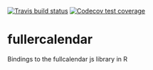 
  <!-- badges: start -->
  [![Travis build status](https://travis-ci.org/ari-nz/fullercalendar.svg?branch=master)](https://travis-ci.org/ari-nz/fullercalendar)
  [![Codecov test coverage](https://codecov.io/gh/ari-nz/fullercalendar/branch/master/graph/badge.svg)](https://codecov.io/gh/ari-nz/fullercalendar?branch=master)
  <!-- badges: end -->
  
  
# fullercalendar
Bindings to the fullcalendar js library in R


